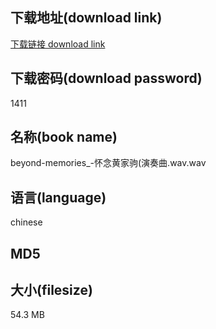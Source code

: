 ## 下载地址(download link)
[下载链接 download link](https://voluble-croquembouche-d321dc.netlify.app/?s=beyond-memories_-%E6%80%80%E5%BF%B5%E9%BB%84%E5%AE%B6%E9%A9%B9%28%E6%BC%94%E5%A5%8F%E6%9B%B2.wav)

## 下载密码(download password)
1411

## 名称(book name)
beyond-memories_-怀念黄家驹(演奏曲.wav.wav

## 语言(language)
chinese

## MD5


## 大小(filesize)
54.3 MB
